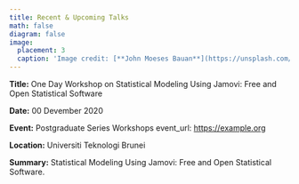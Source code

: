 ```yaml
---
title: Recent & Upcoming Talks
math: false
diagram: false
image:
  placement: 3
  caption: 'Image credit: [**John Moeses Bauan**](https://unsplash.com/photos/OGZtQF8iC0g)'
---
```


**Title:** One Day Workshop on Statistical Modeling Using Jamovi: Free and Open Statistical Software 

**Date:** 00 Devember 2020

**Event:** Postgraduate Series Workshops event_url: https://example.org 

**Location:** Universiti Teknologi Brunei 

**Summary:** Statistical Modeling Using Jamovi: Free and Open Statistical Software.
